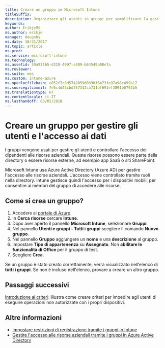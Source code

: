 ```yaml
---
title: Creare un gruppo in Microsoft Intune
titleSuffix: 
description: Organizzare gli utenti in gruppi per semplificare la gestione dei criteri e delle app a cui possono accedere.
keywords: 
author: ErikjeMS
ms.author: erikje
manager: dougeby
ms.date: 10/31/2017
ms.topic: article
ms.prod: 
ms.service: microsoft-intune
ms.technology: 
ms.assetid: 39a93fb5-d318-4997-a409-b64549a00e7a
ms.reviewer: 
ms.suite: ems
ms.custom: intune-azure
ms.openlocfilehash: e052f7c8d5742859d009816473fe97a98c499b17
ms.sourcegitcommit: 7e5c4d43cbd757342cb731bf691ef3891b0792b5
ms.translationtype: HT
ms.contentlocale: it-IT
ms.lasthandoff: 03/05/2018
---
```

# <a name="create-a-group-to-manage-your-users-and-data-access"></a>Creare un gruppo per gestire gli utenti e l'accesso ai dati

I gruppi vengono usati per gestire gli utenti e controllare l'accesso dei dipendenti alle risorse aziendali. Queste risorse possono essere parte della directory o essere risorse esterne, ad esempio app SaaS o siti SharePoint.

Microsoft Intune usa Azure Active Directory (Azure AD) per gestire l'accesso alle risorse aziendali. L'accesso viene controllato tramite ruoli nella directory. Intune gestisce quindi l'accesso per i dispositivi mobili, per consentire ai membri del gruppo di accedere alle risorse.

## <a name="how-do-i-create-a-group"></a>Come si crea un gruppo?

1. Accedere al [portale di Azure](https://portal.azure.com).
2. In **Cerca risorse** cercare **Intune**.
3. Dopo aver aperto il pannello **Microsoft Intune**, selezionare **Gruppi**.
4. Nel pannello **Utenti e gruppi - Tutti i gruppi** scegliere il comando **Nuovo gruppo**.
5. Nel pannello **Gruppo** aggiungere un **nome** e una **descrizione** al gruppo.
6. Impostare **Tipo di appartenenza** su **Assegnato**. Non **abilitare le funzionalità di Office** per il gruppo di test.
7. Scegliere **Crea**.

Se un gruppo è stato creato correttamente, verrà visualizzato nell'elenco di **tutti i gruppi**. Se non è incluso nell'elenco, provare a creare un altro gruppo.

## <a name="next-steps"></a>Passaggi successivi

[Introduzione ai criteri](get-started-policies.md): illustra come creare criteri per impedire agli utenti di eseguire operazioni non autorizzate con i propri dispositivi.

## <a name="learn-more"></a>Altre informazioni

* [Impostare restrizioni di registrazione tramite i gruppi in Intune](groups-add.md)
* [Gestire l'accesso alle risorse aziendali tramite i gruppi in Azure Active Directory](https://docs.microsoft.com/azure/active-directory/active-directory-manage-groups)
